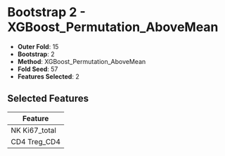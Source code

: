 # Bootstrap 2 - XGBoost_Permutation_AboveMean

- **Outer Fold**: 15
- **Bootstrap**: 2
- **Method**: XGBoost_Permutation_AboveMean
- **Fold Seed**: 57
- **Features Selected**: 2

## Selected Features

| Feature |
|---------|
| NK Ki67_total |
| CD4 Treg_CD4 |
